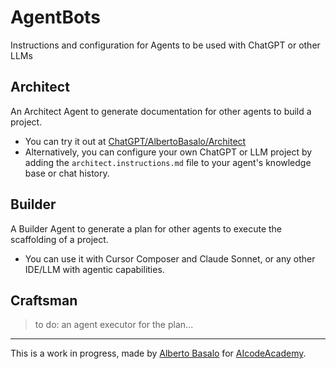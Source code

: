 # AgentBots

Instructions and configuration for Agents to be used with ChatGPT or other LLMs

## Architect

An Architect Agent to generate documentation for other agents to build a project.

- You can try it out at [ChatGPT/AlbertoBasalo/Architect](https://chatgpt.com/g/g-677e96c7dcdc819196503d20699efb85-architect)
- Alternatively, you can configure your own ChatGPT or LLM project by adding the `architect.instructions.md` file to your agent's knowledge base or chat history.

## Builder

A Builder Agent to generate a plan for other agents to execute the scaffolding of a project.

- You can use it with Cursor Composer and Claude Sonnet, or any other IDE/LLM with agentic capabilities.

## Craftsman

> to do: an agent executor for the plan...

---

This is a work in progress, made by [Alberto Basalo](https://github.com/albertobasalo) for [AIcodeAcademy](https://aicode.academy).

